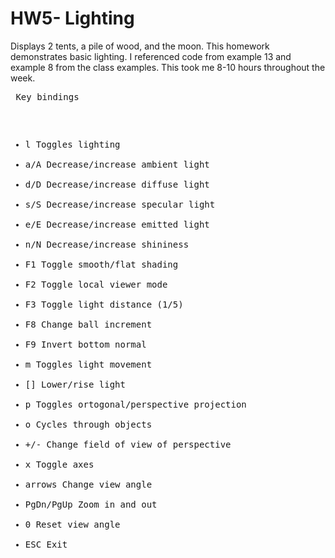 # HW5- Lighting


Displays 2 tents, a pile of wood, and the moon. This homework demonstrates basic lighting. I referenced code from example 13 and example 8 from the class examples. This took me 8-10 hours throughout the week.<pre>
Key bindings
*  l          Toggles lighting
 *  a/A        Decrease/increase ambient light
 *  d/D        Decrease/increase diffuse light
 *  s/S        Decrease/increase specular light
 *  e/E        Decrease/increase emitted light
 *  n/N        Decrease/increase shininess
 *  F1         Toggle smooth/flat shading
 *  F2         Toggle local viewer mode
 *  F3         Toggle light distance (1/5)
 *  F8         Change ball increment
 *  F9         Invert bottom normal
 *  m          Toggles light movement
 *  []         Lower/rise light
 *  p          Toggles ortogonal/perspective projection
 *  o          Cycles through objects
 *  +/-        Change field of view of perspective
 *  x          Toggle axes
 *  arrows     Change view angle
 *  PgDn/PgUp  Zoom in and out
 *  0          Reset view angle
 *  ESC        Exit
 </pre>
